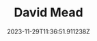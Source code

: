 ---
title: "David Mead"
category: "IndieWeb & Personal Blogs"
site_url: https://davidjohnmead.com
feed_url: https://davidjohnmead.com/feed/feed.xml
date: 2023-11-29T11:36:51.911238Z
domain: davidjohnmead.com

---